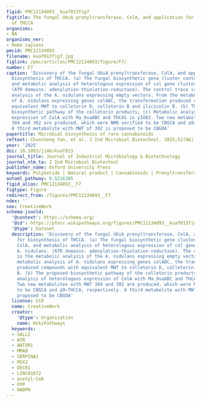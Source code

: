 ```yaml
---
figid: PMC12134893__kuaf013fig7
figtitle: The fungal UbiA prenyltransferase, ColA, and application for biosynthesis
  of THCCA
organisms:
- NA
organisms_ner:
- Homo sapiens
pmcid: PMC12134893
filename: kuaf013fig7.jpg
figlink: /pmc/articles/PMC12134893/figure/F7/
number: F7
caption: 'Discovery of the fungal UbiA prenyltransferase, ColA, and application for
  biosynthesis of THCCA. (a) The fungal biosynthetic gene cluster containing ColA,
  and metabolic analysis of heterologous expression of col gene cluster in A. nidulans.
  (ATR domains: adenylation-thiolation-reductase). The control trace is the metabolic
  analysis of the A. nidulans expressing empty vectors. From the metabolic analysis
  of A. nidulans expressing genes colABC, the transformation produced compounds with
  equivalent MWT to colletorin D, colletorin B and ilicicolin B. (b) The proposed
  biosynthetic pathway of the colletorin products; (c) Metabolic analysis of heterologous
  expression of ColA with Ma_OvaABC and THCAS in yIO02. Two new metabolites with MWT
  304 and 302 are produced, which were NMR verified to be CBGCA and ∆9–THCCA, respectively.
  A third metabolite with MWT of 302 is proposed to be CBGOA'
papertitle: Microbial biosynthesis of rare cannabinoids
reftext: Chunsheng Yan, et al. J Ind Microbiol Biotechnol. 2025;52(NA).
year: '2025'
doi: 10.1093/jimb/kuaf013
journal_title: Journal of Industrial Microbiology & Biotechnology
journal_nlm_ta: J Ind Microbiol Biotechnol
publisher_name: Oxford University Press
keywords: Polyketide | Natural product | Cannabinoids | Prenyltransferase | Yeast
automl_pathway: 0.5216305
figid_alias: PMC12134893__F7
figtype: Figure
redirect_from: /figures/PMC12134893__F7
ndex: ''
seo: CreativeWork
schema-jsonld:
  '@context': https://schema.org/
  '@id': https://pfocr.wikipathways.org/figures/PMC12134893__kuaf013fig7.html
  '@type': Dataset
  description: 'Discovery of the fungal UbiA prenyltransferase, ColA, and application
    for biosynthesis of THCCA. (a) The fungal biosynthetic gene cluster containing
    ColA, and metabolic analysis of heterologous expression of col gene cluster in
    A. nidulans. (ATR domains: adenylation-thiolation-reductase). The control trace
    is the metabolic analysis of the A. nidulans expressing empty vectors. From the
    metabolic analysis of A. nidulans expressing genes colABC, the transformation
    produced compounds with equivalent MWT to colletorin D, colletorin B and ilicicolin
    B. (b) The proposed biosynthetic pathway of the colletorin products; (c) Metabolic
    analysis of heterologous expression of ColA with Ma_OvaABC and THCAS in yIO02.
    Two new metabolites with MWT 304 and 302 are produced, which were NMR verified
    to be CBGCA and ∆9–THCCA, respectively. A third metabolite with MWT of 302 is
    proposed to be CBGOA'
  license: CC0
  name: CreativeWork
  creator:
    '@type': Organization
    name: WikiPathways
  keywords:
  - SALL2
  - ATR
  - ANTXR1
  - MMAB
  - SERPINA2
  - MSX2
  - DECR1
  - LINC01672
  - acetyl-CoA
  - FPP
  - NADPH
---
```


